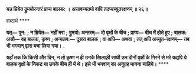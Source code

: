 **यन्न म्रियेत द्रुमयोरन्तरं प्राप्य बालक: ।** **असावन्यतमो वापि तदप्यच्युतरक्षणम् ॥ २६॥** 

शब्दार्थ **** 

**यत्—** **पुन:** **; न म्रियेत—** **नहीं मरा** **; द्रुमयो: अन्तरम्—** **दो वृक्षों के बीच** **; प्राप्य—** **बीच में होते हुए** **; बालक: असौ—** **वह बालक,** **कृष्ण** **; अन्यतम:—** **दूसरा बालक** **; वा अपि—** **अथवा** **; तत् अपि अच्युत-रक्षणम्—** **तब भी भगवान् द्वारा बचा लिया गया।** **.** 

**यहाँ तक कि किसी और दिन, न तो कृष्ण न ही उनके खिलाड़ी साथी उन दोनों वृक्षों के** **गिरने से मरे यद्यपि ये बालक वृक्षों के निकट या उनके बीच ही में थे। इसे भी भगवान् का** **अनुग्रह मानना चाहिये।** **** 